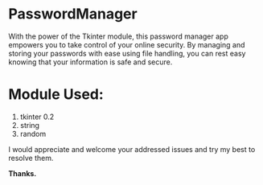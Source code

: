 # PasswordManager
  With the power of the Tkinter module, this password manager app empowers you to take control of your online security.
  By managing and storing your passwords with ease using file handling, you can rest easy knowing that your information is safe and secure.

# Module Used:
  1. tkinter 0.2
  2. string
  3. random

I would appreciate and welcome your addressed issues and try my best to resolve them.
   
  
   **Thanks.**
